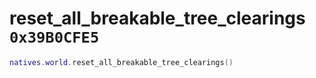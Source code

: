 # reset_all_breakable_tree_clearings `0x39B0CFE5`

```lua
natives.world.reset_all_breakable_tree_clearings()
```
